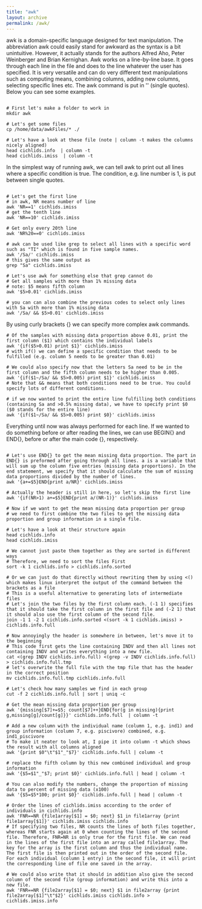 ```yaml
---
title: "awk"
layout: archive
permalink: /awk/
---
```


awk is a domain-specific language designed for text manipulation. The abbreviation awk could easily stand for awkward as the syntax is a bit unintuitive. However, it actually stands for the authors Alfred Aho, Peter Weinberger and Brian Kernighan. Awk works on a line-by-line base. It goes through each line in the file and does to the line whatever the user has specified. It is very versatile and can do very different text manipulations such as computing means, combining columns, adding new columns, selecting specific lines etc. The awk command is put in '' (single quotes). Below you can see some examples.

```shell

# First let's make a folder to work in
mkdir awk

# Let's get some files
cp /home/data/awkFiles/* ./

# Let's have a look at these file (note | column -t makes the columns nicely aligned)
head cichlids.info  | column -t
head cichlids.imiss  | column -t
```

In the simplest way of running awk, we can tell awk to print out all lines where a specific condition is true. The condition, e.g. line number is 1, is put between single quotes.

```shell

# Let's get the first line
# in awk, NR means number of line
awk 'NR==1' cichlids.imiss
# get the tenth line
awk 'NR==10' cichlids.imiss

# Get only every 20th line
awk 'NR%20==0' cichlids.imiss

# awk can be used like grep to select all lines with a specific word such as "TI" which is found in five sample names.
awk '/Sa/' cichlids.imiss
# this gives the same output as
grep "Sa" cichlids.imiss

# Let's use awk for something else that grep cannot do
# Get all samples with more than 1% missing data
# note: $5 means fifth column
awk '$5>0.01' cichlids.imiss

# you can can also combine the previous codes to select only lines with Sa with more than 1% missing data
awk '/Sa/ && $5>0.01' cichlids.imiss

```

By using curly brackets {} we can specify more complex awk commands.

```shell
# Of the samples with missing data proportion above 0.01, print the first column ($1) which contains the individual labels
awk '{if($5>0.01) print $1}' cichlids.imiss
# with if() we can define a specific condition that needs to be fulfilled (e.g. column 5 needs to be greater than 0.01)

# We could also specify now that the letters Sa need to be in the first column and the fifth column needs to be higher than 0.005.
awk '{if($1~/Sa/ && $5>0.005) print $1}' cichlids.imiss
# Note that && means that both conditions need to be true. You could specify lots of different conditions.

# if we now wanted to print the entire line fulfilling both conditions (containing Sa and >0.5% missing data), we have to specify print $0 ($0 stands for the entire line)
awk '{if($1~/Sa/ && $5>0.005) print $0}' cichlids.imiss

```
Everything until now was always performed for each line. If we wanted to do something before or after reading the lines, we can use BEGIN{} and END{}, before or after the main code {}, respectively.

```shell

# Let's use END{} to get the mean missing data proportion. The part in END{} is preformed after going through all lines. a is a variable that will sum up the column five entries (missing data proportions). In the end statement, we specify that it should calculate the sum of missing data proportions divided by the number of lines.
awk '{a+=$5}END{print a/NR}' cichlids.imiss

# Actually the header is still in here, so let's skip the first line
awk '{if(NR>1) a+=$5}END{print a/(NR-1)}' cichlids.imiss

# Now if we want to get the mean missing data proportion per group
# we need to first combine the two files to get the missing data proportion and group information in a single file.

# Let's have a look at their structure again
head cichlids.info
head cichlids.imiss

# We cannot just paste them together as they are sorted in different ways
# Therefore, we need to sort the files First
sort -k 1 cichlids.info > cichlids.info.sorted

# Or we can just do that directly without rewriting them by using <() which makes linux interpret the output of the command between the brackets as a file
# This is a useful alternative to generating lots of intermediate files
# Let's join the two files by the first column each. (-1 1) specifies that it should take the first column in the first file and (-2 1) that it should also use the first column of the second file.
join -1 1 -2 1 cichlids.info.sorted <(sort -k 1 cichlids.imiss) > cichlids.info.full

# Now annoyingly the header is somewhere in between, let's move it to the beginning
# This code first gets the line containing INDV and then all lines not containing INDV and writes everything into a new file.
cat <(grep INDV cichlids.info.full) <(grep -v INDV cichlids.info.full) > cichlids.info.full.tmp
# let's overwrite the full file with the tmp file that has the header in the correct position
mv cichlids.info.full.tmp cichlids.info.full

# Let's check how many samples we find in each group
cut -f 2 cichlids.info.full | sort | uniq -c

# Get the mean missing data proportion per group
awk '{missing[$7]+=$5; count[$7]++}END{for(g in missing){print g,missing[g]/count[g]}}' cichlids.info.full  | column -t

# Add a new column with the individual name (column 1, e.g. ind1) and group information (column 7, e.g. piscivore) combined, e.g. ind1_piscivore
# To make it neater to look at, I pipe it into column -t which shows the result with all columns aligned
awk '{print $0"\t"$1"_"$7}' cichlids.info.full | column -t

# replace the fifth column by this new combined individual and group information
awk '{$5=$1"_"$7; print $0}' cichlids.info.full | head | column -t

# You can also modify the numbers, change the proportion of missing data to percent of missing data (x100)
awk '{$5=$5*100; print $0}' cichlids.info.full | head | column -t

# Order the lines of cichlids.imiss according to the order of individuals in cichlids.info
awk 'FNR==NR {file1array[$1] = $0; next} $1 in file1array {print file1array[$1]}' cichlids.imiss cichlids.info
# If specifying two files, NR counts the lines of both files together, whereas FNR starts again at 0 when counting the lines of the second file. Therefore, FNR=NR is only true for the first file. We can read in the lines of the first file into an array called file1array. The key for the array is the first column and thus the individual name. The first file is then printed out in the order of the second file. For each individual (column 1 entry) in the second file, it will print the corresponding line of file one saved in the array.

# We could also write that it should in addition also give the second column of the second file (group information) and write this into a new file.
awk 'FNR==NR {file2array[$1] = $0; next} $1 in file2array {print file2array[$1]"\t"$2}' cichlids.imiss cichlids.info > cichlids.imiss.info

```
